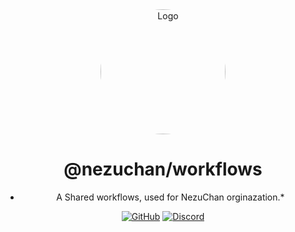 <div align="center">

<img src="https://i.kagchi.my.id/nezuko.png" alt="Logo" width="200px" height="200px" style="border-radius:50%"/>

# @nezuchan/workflows

* A Shared workflows, used for NezuChan orginazation.*

[![GitHub](https://img.shields.io/github/license/nezuchan/cordis-brokers)](https://github.com/nezuchan/cordis-brokers/blob/main/LICENSE)
[![Discord](https://discordapp.com/api/guilds/785715968608567297/embed.png)](https://nezu.my.id)

</div>
